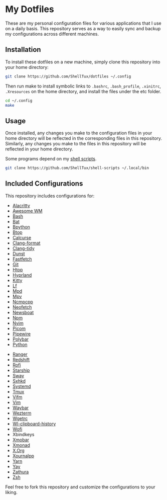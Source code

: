 # My Dotfiles

These are my personal configuration files for various applications
that I use on a daily basis.
This repository serves as a way to easily sync and backup my configurations
across different machines.

## Installation

To install these dotfiles on a new machine, simply clone this repository into your home directory:

```sh
git clone https://github.com/ShellTux/dotfiles ~/.config
```

Then run make to install symbolic links to `.bashrc`, `.bash_profile`,
`.xinitrc`, `.Xresources` on the home directory, and install the files under the etc folder.

```sh
cd ~/.config
make
```


## Usage

Once installed, any changes you make to the configuration files in your home
directory will be reflected in the corresponding files in this repository.
Similarly, any changes you make to the files in this repository
will be reflected in your home directory.

Some programs depend on my [shell scripts](https://github.com/ShellTux/shell-scripts).

```sh
git clone https://github.com/ShellTux/shell-scripts ~/.local/bin
```

## Included Configurations

This repository includes configurations for:

- [Alacritty](https://alacritty.org/)
- [Awesome WM](https://awesomewm.org/)
- [Bash](https://www.gnu.org/software/bash/)
- [Bat](https://github.com/sharkdp/bat)
- [Bpython](https://bpython-interpreter.org/)
- [Btop](https://github.com/aristocratos/btop)
- [Calcurse](https://www.calcurse.org/)
- [Clang-format](https://clang.llvm.org/docs/ClangFormat.html)
- [Clang-tidy](https://clang.llvm.org/extra/clang-tidy/)
- [Dunst](https://dunst-project.org/)
- [Fastfetch](https://github.com/LinusDierheimer/fastfetch)
- [Git](https://git-scm.com/)
- [Htop](https://htop.dev/)
- [Hyprland](https://hyprland.org/)
- [Kitty](https://sw.kovidgoyal.net/kitty/)
- [Lf](https://github.com/gokcehan/lf)
- [Mpd](https://www.musicpd.org/)
- [Mpv](https://mpv.io/)
- [Ncmpcpp](https://github.com/ncmpcpp/ncmpcpp)
- [Neofetch](https://github.com/dylanaraps/neofetch)
- [Newsboat](https://newsboat.org/)
- [Npm](https://www.npmjs.com/)
- [Nvim](https://neovim.io/)
- [Picom](https://github.com/yshui/picom)
- [Pipewire](https://pipewire.org/)
- [Polybar](https://polybar.github.io/)
- [Python](https://www.python.org/)
<!-- - [Qalculate](https://qalculate.github.io/) -->
- [Ranger](https://github.com/ranger/ranger)
- [Redshift](http://jonls.dk/redshift/)
- [Rofi](https://github.com/davatorium/rofi)
- [Starship](https://starship.rs)
- [Sway](https://swaywm.org/)
- [Sxhkd](https://github.com/baskerville/sxhkd)
- [Systemd](https://systemd.io/)
- [Tmux](https://github.com/tmux/tmux)
- [Vifm](https://vifm.info/)
- [Vim](https://www.vim.org/)
- [Waybar](https://github.com/Alexays/Waybar)
- [Wezterm](https://wezfurlong.org/wezterm/index.html)
- [Wgetrc](https://www.gnu.org/software/wget/)
- [Wl-clipboard-history](https://github.com/ShellTux/wl-clipboard-history)
- [Wofi](https://hg.sr.ht/~scoopta/wofi)
- Xbindkeys
- [Xmobar](https://codeberg.org/xmobar/xmobar)
- [Xmonad](https://xmonad.org/)
- [X.Org](https://www.x.org/wiki/)
- [Xournalpp](https://xournalpp.github.io/)
- [Yarn](https://yarnpkg.com/)
- [Yay](https://github.com/Jguer/yay)
- [Zathura](https://pwmt.org/projects/zathura/)
- [Zsh](https://www.zsh.org/)

Feel free to fork this repository and customize the configurations to your liking.
